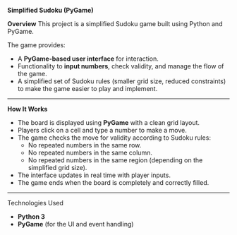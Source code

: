 **Simplified Sudoku (PyGame)**

**Overview**
This project is a simplified Sudoku game built using Python and PyGame. 

The game provides:
- A **PyGame-based user interface** for interaction.  
- Functionality to **input numbers**, check validity, and manage the flow of the game.  
- A simplified set of Sudoku rules (smaller grid size, reduced constraints) to make the game easier to play and implement.  

---

**How It Works**
- The board is displayed using **PyGame** with a clean grid layout.  
- Players click on a cell and type a number to make a move.  
- The game checks the move for validity according to Sudoku rules:  
  - No repeated numbers in the same row.  
  - No repeated numbers in the same column.  
  - No repeated numbers in the same region (depending on the simplified grid size).  
- The interface updates in real time with player inputs.  
- The game ends when the board is completely and correctly filled.  

---

Technologies Used
- **Python 3**  
- **PyGame** (for the UI and event handling)  
